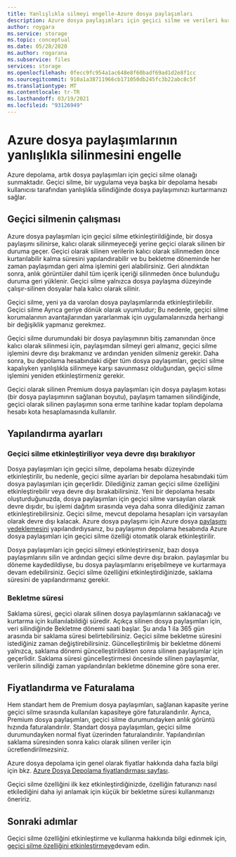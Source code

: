 ```yaml
---
title: Yanlışlıkla silmeyi engelle-Azure dosya paylaşımları
description: Azure dosya paylaşımları için geçici silme ve verileri kurtarma için nasıl kullanabileceğinizi ve yanlışlıkla silmeyi engellemeyi öğrenin.
author: roygara
ms.service: storage
ms.topic: conceptual
ms.date: 05/28/2020
ms.author: rogarana
ms.subservice: files
services: storage
ms.openlocfilehash: 0fecc9fc954a1ac648e8f60badf69ad1d2e8f1cc
ms.sourcegitcommit: 910a1a38711966cb171050db245fc3b22abc8c5f
ms.translationtype: MT
ms.contentlocale: tr-TR
ms.lasthandoff: 03/19/2021
ms.locfileid: "93126949"
---
```

# <a name="prevent-accidental-deletion-of-azure-file-shares"></a>Azure dosya paylaşımlarının yanlışlıkla silinmesini engelle

Azure depolama, artık dosya paylaşımları için geçici silme olanağı sunmaktadır. Geçici silme, bir uygulama veya başka bir depolama hesabı kullanıcısı tarafından yanlışlıkla silindiğinde dosya paylaşımınızı kurtarmanızı sağlar.

## <a name="how-soft-delete-works"></a>Geçici silmenin çalışması

Azure dosya paylaşımları için geçici silme etkinleştirildiğinde, bir dosya paylaşımı silinirse, kalıcı olarak silinmeyeceği yerine geçici olarak silinen bir duruma geçer. Geçici olarak silinen verilerin kalıcı olarak silinmeden önce kurtarılabilir kalma süresini yapılandırabilir ve bu bekletme döneminde her zaman paylaşımdan geri alma işlemini geri alabilirsiniz. Geri alındıktan sonra, anlık görüntüler dahil tüm içerik içeriği silinmeden önce bulunduğu duruma geri yüklenir. Geçici silme yalnızca dosya paylaşma düzeyinde çalışır-silinen dosyalar hala kalıcı olarak silinir.

Geçici silme, yeni ya da varolan dosya paylaşımlarında etkinleştirilebilir. Geçici silme Ayrıca geriye dönük olarak uyumludur; Bu nedenle, geçici silme korumalarının avantajlarından yararlanmak için uygulamalarınızda herhangi bir değişiklik yapmanız gerekmez. 

Geçici silme durumundaki bir dosya paylaşımının bitiş zamanından önce kalıcı olarak silinmesi için, paylaşımdan silmeyi geri almanız, geçici silme işlemini devre dışı bırakmanız ve ardından yeniden silmeniz gerekir. Daha sonra, bu depolama hesabındaki diğer tüm dosya paylaşımları, geçici silme kapalıyken yanlışlıkla silinmeye karşı savunmasız olduğundan, geçici silme işlemini yeniden etkinleştirmeniz gerekir.

Geçici olarak silinen Premium dosya paylaşımları için dosya paylaşım kotası (bir dosya paylaşımının sağlanan boyutu), paylaşım tamamen silindiğinde, geçici olarak silinen paylaşımın sona erme tarihine kadar toplam depolama hesabı kota hesaplamasında kullanılır.

## <a name="configuration-settings"></a>Yapılandırma ayarları

### <a name="enabling-or-disabling-soft-delete"></a>Geçici silme etkinleştiriliyor veya devre dışı bırakılıyor

Dosya paylaşımları için geçici silme, depolama hesabı düzeyinde etkinleştirilir, bu nedenle, geçici silme ayarları bir depolama hesabındaki tüm dosya paylaşımları için geçerlidir. Dilediğiniz zaman geçici silme özelliğini etkinleştirebilir veya devre dışı bırakabilirsiniz. Yeni bir depolama hesabı oluşturduğunuzda, dosya paylaşımları için geçici silme varsayılan olarak devre dışıdır, bu işlemi dağıtım sırasında veya daha sonra dilediğiniz zaman etkinleştirebilirsiniz. Geçici silme, mevcut depolama hesapları için varsayılan olarak devre dışı kalacak. Azure dosya paylaşımı için Azure dosya [paylaşımı yedeklemesini](../../backup/azure-file-share-backup-overview.md) yapılandırdıysanız, bu paylaşımın depolama hesabında Azure dosya paylaşımları için geçici silme özelliği otomatik olarak etkinleştirilir.

Dosya paylaşımları için geçici silmeyi etkinleştirirseniz, bazı dosya paylaşımlarını silin ve ardından geçici silme devre dışı bırakın. paylaşımlar bu döneme kaydedildiyse, bu dosya paylaşımlarını erişebilmeye ve kurtarmaya devam edebilirsiniz. Geçici silme özelliğini etkinleştirdiğinizde, saklama süresini de yapılandırmanız gerekir.

### <a name="retention-period"></a>Bekletme süresi

Saklama süresi, geçici olarak silinen dosya paylaşımlarının saklanacağı ve kurtarma için kullanılabildiği süredir. Açıkça silinen dosya paylaşımları için, veri silindiğinde Bekletme dönemi saati başlar. Şu anda 1 ila 365 gün arasında bir saklama süresi belirtebilirsiniz. Geçici silme bekletme süresini istediğiniz zaman değiştirebilirsiniz. Güncelleştirilmiş bir bekletme dönemi yalnızca, saklama dönemi güncelleştirildikten sonra silinen paylaşımlar için geçerlidir. Saklama süresi güncelleştirmesi öncesinde silinen paylaşımlar, verilerin silindiği zaman yapılandırılan bekletme dönemine göre sona erer.

## <a name="pricing-and-billing"></a>Fiyatlandırma ve Faturalama

Hem standart hem de Premium dosya paylaşımları, sağlanan kapasite yerine geçici silme sırasında kullanılan kapasiteye göre faturalandırılır. Ayrıca, Premium dosya paylaşımları, geçici silme durumundayken anlık görüntü hızında faturalandırılır. Standart dosya paylaşımları, geçici silme durumundayken normal fiyat üzerinden faturalandırılır. Yapılandırılan saklama süresinden sonra kalıcı olarak silinen veriler için ücretlendirilmezsiniz.

Azure dosya depolama için genel olarak fiyatlar hakkında daha fazla bilgi için bkz. [Azure Dosya Depolama fiyatlandırması sayfası](https://azure.microsoft.com/pricing/details/storage/files/).

Geçici silme özelliğini ilk kez etkinleştirdiğinizde, özelliğin faturanızı nasıl etkilediğini daha iyi anlamak için küçük bir bekletme süresi kullanmanızı öneririz.

## <a name="next-steps"></a>Sonraki adımlar

Geçici silme özelliğini etkinleştirme ve kullanma hakkında bilgi edinmek için, [geçici silme özelliğini etkinleştirmeye](storage-files-enable-soft-delete.md)devam edin.
